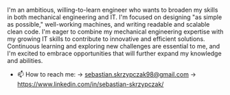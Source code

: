 I'm an ambitious, willing-to-learn engineer who wants to broaden my skills in both mechanical engineering and IT. I'm focused on designing "as simple as possible," well-working machines, and writing readable and scalable clean code. I'm eager to combine my mechanical engineering expertise with my growing IT skills to contribute to innovative and efficient solutions. Continuous learning and exploring new challenges are essential to me, and I'm excited to embrace opportunities that will further expand my knowledge and abilities.

- 📫 How to reach me:
      -> sebastian.skrzypczak98@gmail.com
      -> https://www.linkedin.com/in/sebastian-skrzypczak/

<!---
SebastianSkrzypczak/SebastianSkrzypczak is a ✨ special ✨ repository because its `README.md` (this file) appears on your GitHub profile.
You can click the Preview link to take a look at your changes.
--->

